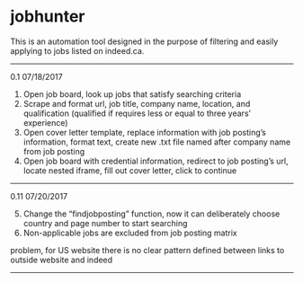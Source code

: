 # jobhunter

This is an automation tool designed in the purpose of filtering and easily applying to jobs listed on indeed.ca.

******************************************************************************************
0.1
07/18/2017

1. Open job board, look up jobs that satisfy searching criteria
2. Scrape and format url, job title, company name, location, and qualification (qualified if requires less or equal to three years’ experience)
3. Open cover letter template, replace information with job posting’s information, format text, create new .txt file named after company name from job posting
4. Open job board with credential information, redirect to job posting’s url, locate nested iframe, fill out cover letter, click to continue 

******************************************************************************************
0.11                                                                               07/20/2017

5. Change the “findjobposting” function, now it can deliberately choose country and page number to start searching
6. Non-applicable jobs are excluded from job posting matrix

problem, for US website there is no clear pattern defined between links to outside website and indeed
******************************************************************************************
